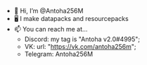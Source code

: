- 👋 Hi, I’m @Antoha256M
- 🖥️ I make datapacks and resourcepacks
- 📫 You can reach me at...
  - Discord: my tag is "Antoha v2.0#4995";
  - VK: url: "https://vk.com/antoha256m";
  - Telegram: Antoha256M

